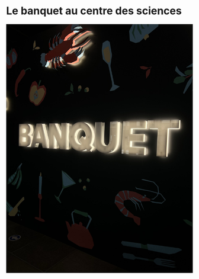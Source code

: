 # Le banquet au centre des sciences






![photo](/centre_des_sciences/medias/logo_banquet_sombre_01.jpg)
